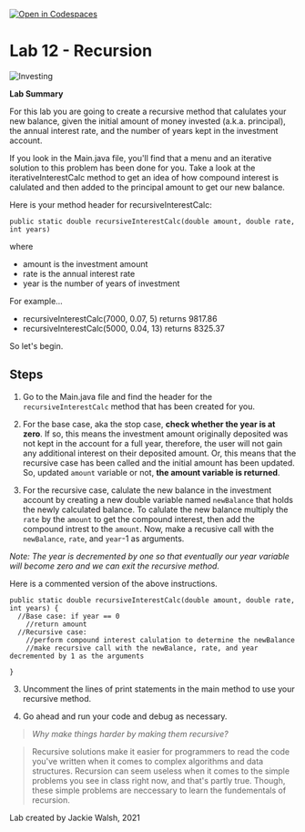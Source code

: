 [![Open in Codespaces](https://classroom.github.com/assets/launch-codespace-2972f46106e565e64193e422d61a12cf1da4916b45550586e14ef0a7c637dd04.svg)](https://classroom.github.com/open-in-codespaces?assignment_repo_id=17482210)
# Lab 12 - Recursion
![Investing](https://upload.wikimedia.org/wikipedia/en/c/c9/Charging_Bull_statue.jpg)


**Lab Summary**

For this lab you are going to create a recursive method that calulates your new balance, given the initial amount of money invested (a.k.a. principal), the annual interest rate, and the number of years kept in the investment account.

If you look in the Main.java file, you'll find that a menu and an iterative solution to this problem has been done for you. Take a look at the iterativeInterestCalc method to get an idea of how compound interest is calulated and then added to the principal amount to get our new balance. 

Here is your method header for recursiveInterestCalc:

```
public static double recursiveInterestCalc(double amount, double rate, int years)
```

where

 - amount is the investment amount
 - rate is the annual interest rate
 - year is the number of years of investment

For example...

 - recursiveInterestCalc(7000, 0.07, 5) returns 9817.86
 - recursiveInterestCalc(5000, 0.04, 13) returns 8325.37

So let's begin.

## Steps
1. Go to the Main.java file and find the header for the `recursiveInterestCalc` method that has been created for you.

2. For the base case, aka the stop case, **check whether the year is at zero**. If so, this means the investment amount originally deposited was not kept in the account for a full year, therefore, the user will not gain any additional interest on their deposited amount. Or, this means that the recursive case has been called and the initial amount has been updated. So, updated `amount` variable or not, **the amount variable is returned**. 

3. For the recursive case, calulate the new balance in the investment account by creating a new double variable named `newBalance` that holds the newly calculated balance. To calulate the new balance multiply the `rate` by the `amount` to get the compound interest, then add the compound intrest to the `amount`. Now, make a recusive call with the `newBalance`, `rate`, and `year`-1 as arguments. 

  *Note: The year is decremented by one so that eventually our year variable will become zero and we can exit the recursive method.*

Here is a commented version of the above instructions.
```
public static double recursiveInterestCalc(double amount, double rate, int years) {
  //Base case: if year == 0
    //return amount
  //Recursive case: 
    //perform compound interest calulation to determine the newBalance
    //make recursive call with the newBalance, rate, and year decremented by 1 as the arguments
    
}
```
3. Uncomment the lines of print statements in the main method to use your recursive method.

4. Go ahead and run your code and debug as necessary.



>*Why make things harder by making them recursive?*

>Recursive solutions make it easier for programmers to read the code you've written when it comes to complex algorithms and data structures. Recursion can seem useless when it comes to the simple problems you see in class right now, and that's partly true. Though, these simple problems are neccessary to learn the fundementals of recursion. 


Lab created by Jackie Walsh, 2021

